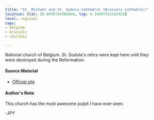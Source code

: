 ```yaml
---
title: "St. Michael and St. Gudula Cathedral (Brussels Cathedral)"
location: {lat: 50.8478744506604, lng: 4.35897312161425}
level: regional
tags:
- belgium
- brussels
- churches

---
```



National church of Belgium.  St. Gudula's relics were kept here until they were destroyed during the Reformation.

#### Source Material

* [Official site](https://www.cathedralisbruxellensis.be/)




#### Author's Note

This church has the most awesome pulpit I have ever seen.

-JPY





